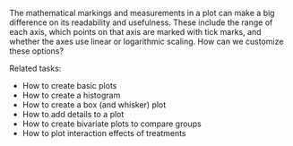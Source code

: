 
The mathematical markings and measurements in a plot can make a big difference on its readability and usefulness.  These include the range of each axis, which points on that axis are marked with tick marks, and whether the axes use linear or logarithmic scaling.  How can we customize these options?

Related tasks:

* How to create basic plots
* How to create a histogram
* How to create a box (and whisker) plot
* How to add details to a plot
* How to create bivariate plots to compare groups
* How to plot interaction effects of treatments

